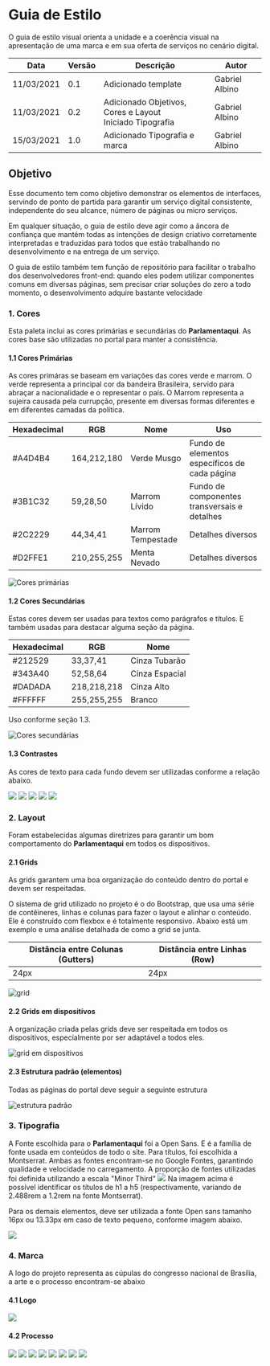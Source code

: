 # Guia de Estilo 

O guia de estilo visual orienta a unidade e a coerência visual na apresentação de uma marca e em sua oferta de serviços no cenário digital.


| Data       | Versão | Descrição                                           | Autor              |
| ---------- | ------ | --------------------------------------------------- | ------------------ |
| 11/03/2021 | 0.1    | Adicionado template               | Gabriel Albino |
| 11/03/2021 | 0.2    | Adicionado Objetivos, Cores e Layout<br>Iniciado Tipografia |Gabriel Albino|
| 15/03/2021 | 1.0    | Adicionado Tipografia e marca |Gabriel Albino|

## Objetivo
Esse documento tem como objetivo demonstrar os elementos de interfaces, servindo de ponto de partida para garantir um serviço digital consistente, independente do seu alcance, número de páginas ou micro serviços.

Em qualquer situação, o guia de estilo deve agir como a âncora de confiança que mantém todas as intenções de design criativo corretamente interpretadas e traduzidas para todos que estão trabalhando no desenvolvimento e na entrega de um serviço. 

O guia de estilo também tem função de repositório para facilitar o trabalho dos desenvolvedores front-end: quando eles podem utilizar componentes comuns em diversas páginas, sem precisar criar soluções do zero a todo momento, o desenvolvimento adquire bastante velocidade


### 1. Cores
Esta paleta inclui as cores primárias e secundárias do **Parlamentaqui**. As cores base são utilizadas no portal para manter a consistência.

#### 1.1 Cores Primárias
As cores primáras se baseam em variações das cores verde e marrom. O verde representa a principal cor da bandeira Brasileira, servido para abraçar a nacionalidade e o representar o país. O Marrom representa a sujeira causada pela currupção, presente em diversas formas diferentes e em diferentes camadas da política.

|Hexadecimal|RGB|Nome|Uso|
|-|-|-|-|
|#A4D4B4|164,212,180|Verde Musgo|Fundo de elementos específicos de cada página|
|#3B1C32|59,28,50|Marrom Lívido|Fundo de componentes transversais e detalhes|
|#2C2229|44,34,41|Marrom Tempestade|Detalhes diversos|
|#D2FFE1|210,255,255|Menta Nevado|Detalhes diversos|

![Cores primárias](../img/style_guide/cores_primarias.png)

#### 1.2 Cores Secundárias
Estas cores devem ser usadas para textos como parágrafos e títulos. E também usadas para destacar alguma seção da página.



|Hexadecimal|RGB|Nome|
|-|-|-|
|#212529|33,37,41|Cinza Tubarão|
|#343A40|52,58,64|Cinza Espacial|
|#DADADA|218,218,218|Cinza Alto|
|#FFFFFF|255,255,255|Branco|

Uso conforme seção 1.3.

![Cores secundárias](../img/style_guide/cores_secundarias.png)

#### 1.3 Contrastes
As cores de texto para cada fundo devem ser utilizadas conforme a relação abaixo.


![](../img/style_guide/contrast_5.png)
![](../img/style_guide/contrast_1.png)
![](../img/style_guide/contrast_2.png)
![](../img/style_guide/contrast_3.png)
![](../img/style_guide/contrast_4.png)

### 2. Layout
Foram estabelecidas algumas diretrizes para garantir um bom comportamento do **Parlamentaqui** em todos os dispositivos.

#### 2.1 Grids
As grids garantem uma boa organização do conteúdo dentro do portal e devem ser respeitadas. 

O sistema de grid utilizado no projeto é o do Bootstrap, que usa uma série de contêineres, linhas e colunas para fazer o layout e alinhar o conteúdo. Ele é construído com flexbox e é totalmente responsivo. Abaixo está um exemplo e uma análise detalhada de como a grid se junta.

|Distância entre Colunas (Gutters)|Distância entre Linhas (Row)|
|-|-|
|24px|24px|

![grid](../img/style_guide/grid.png)

#### 2.2 Grids em dispositívos

A organização criada pelas grids deve ser respeitada em todos os dispositivos, especialmente por ser adaptável a todos eles.

![grid em dispositivos](../img/style_guide/grid_dispositivos.png)

#### 2.3 Estrutura padrão (elementos)

Todas as páginas do portal deve seguir a seguinte estrutura

![estrutura padrão](../img/style_guide/elementos.png)

### 3. Tipografia
A Fonte escolhida para o **Parlamentaqui** foi a Open Sans. E é a família de fonte usada em conteúdos de todo o site. Para títulos, foi escolhida a Montserrat. Ambas as fontes encontram-se no Google Fontes, garantindo qualidade e velocidade no carregamento.
A proporção de fontes utilizadas foi definida utilizando a escala "Minor Third"
![](../img/style_guide/fonts.png)
Na imagem acima é possível identificar os títulos de h1 a h5 (respectivamente, variando de 2.488rem a 1.2rem na fonte Montserrat).

Para os demais elementos, deve ser utilizada a fonte Open sans tamanho 16px ou 13.33px em caso de texto pequeno, conforme imagem abaixo.

![](../img/style_guide/fonts_text.png)

### 4. Marca
A logo do projeto representa as cúpulas do congresso nacional de Brasília, a arte e o processo encontram-se abaixo

#### 4.1 Logo
![](../img/style_guide/logo_final.png)
#### 4.2 Processo
![](../img/style_guide/logo_1.png)
![](../img/style_guide/logo_2.png)
![](../img/style_guide/logo_3.png)
![](../img/style_guide/logo_4.png)
![](../img/style_guide/logo_5.png)
![](../img/style_guide/logo_6.png)
![](../img/style_guide/logo_7.png)
![](../img/style_guide/logo_final.png)

